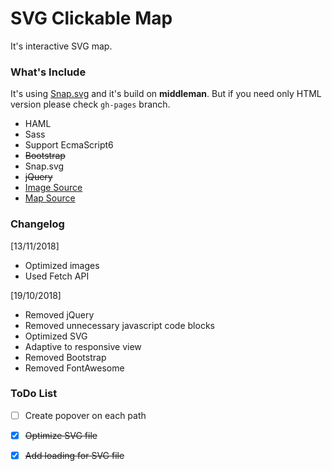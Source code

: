 # SVG Clickable Map

It's interactive SVG map.

### What's Include

It's using [Snap.svg](http://snapsvg.io/) and it's build on **middleman**. 
But if you need only HTML version please check `gh-pages` branch.

  * HAML
  * Sass
  * Support EcmaScript6 
  * ~~Bootstrap~~
  * Snap.svg
  * ~~jQuery~~
  * [Image Source](https://unsplash.com/)
  * [Map Source](https://en.wikipedia.org/wiki/Guiyang)

### Changelog

[13/11/2018]

  - Optimized images
  - Used Fetch API

[19/10/2018]

  - Removed jQuery
  - Removed unnecessary javascript code blocks
  - Optimized SVG
  - Adaptive to responsive view
  - Removed Bootstrap
  - Removed FontAwesome

### ToDo List

  * [ ] Create popover on each path
  * [x] ~~Optimize SVG file~~
  * [x] ~~Add loading for SVG file~~
  